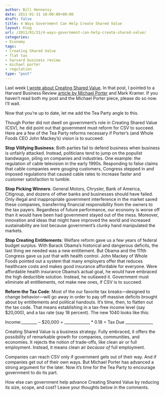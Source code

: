 ```yaml
---
author: Bill Hennessy
date: 2011-01-31 10:00:00+00:00
draft: false
title: 4 Ways Government Can Help Create Shared Value
layout: blog
url: /2011/01/31/4-ways-government-can-help-create-shared-value/
categories:
- Economy
tags:
- Creating Shared Value
- flat tax
- harvard business review
- michael porter
- regulation
type: "post"
---
```


Last week [I wrote about Creating Shared Value](https://hennessysview.com/free-markets/what-we-learned-from-milton-friedman/). In that post, I pointed to a Harvard Business Review [article by Michael Porter](https://archive.harvardbusiness.org/cla/web/pl/product.seam?c=8062&i=8064&cs=1b64dfac8e4d2ef4da5976b5665c5540) and Mark Kramer. If you haven’t read both my post and the Michael Porter piece, please do so now. I’ll wait.

 

Now that you’re up to date, let me add the Tea Party angle to this.

 

Though Porter did not dwell on government’s role in Creating Shared Value (CSV), he did point out that government must reform for CSV to succeed. Here are a few of the Tea Party reforms necessary if Porter’s (and Whole Foods CEO John Mackey’s) vision is to succeed:

 

**Stop Vilifying Business**: Both parties fail to defend business when business is unfairly attacked. Instead, politicians tend to jump on the populist bandwagon, piling on companies and industries. One example: the regulation of cable television in the early 1990s. Responding to false claims that cable companies were gouging customers, Congress stepped in and imposed regulations that caused cable rates to increase faster and customer satisfaction to tumble.

 

**Stop Picking Winners**: General Motors, Chrysler, Bank of America, Citigroup, and dozens of other banks and businesses should have failed. Only illegal and inappropriate government interference in the market saved these companies, transferring financial responsibility from the owners to the tax payers. Regardless of future performance, our economy is worse off than it would have been had government stayed out of the mess. Moreover, innovation and ideas that might have improved the world and increased sustainability are lost because government’s clunky hand manipulated the markets.

 

**Stop Creating Entitlements**: Welfare reform gave us a few years of federal budget surplus. With Barack Obama’s historical and dangerous deficits, the last thing we needed was a new entitlement. But Obama and the 111th Congress gave us just that with health control. John Mackey of Whole Foods pointed out a system that many employers offer that reduces healthcare costs and makes good insurance affordable for everyone. Were affordable health insurance Obama’s actual goal, he would have embraced the high deductible solution. Instead, he outlawed it. Government must eliminate all entitlements, not make new ones, if CSV is to succeed.

 

**Reform the Tax Code**: Most of the our favorite tax breaks—designed to change behavior—will go away in order to pay off massive deficits brought about by entitlements and political handouts. It’s time, then, to flatten out the tax code. That means establishing in a tax-free income level (say $20,000), and a tax rate (say 18 percent). The new 1040 looks like this:

 

Income:________ – $20,000 = _____________ * 0.18 = Tax Due ______________

 

 

Creating Shared Value is a business strategy. Fully embraced, it offers the possibility of remarkable growth for companies, communities, and economies. It rejects the notion of trade-offs, like clean air or full employment. Instead, it means clean air _because of_ full employment. 

 

Companies can reach CSV only if government gets out of their way. And if companies get out of their own ways. But Michael Porter has advanced a strong argument for the later. Now it’s time for the Tea Party to encourage government to do its part. 

 

How else can government help advance Creating Shared Value by reducing its size, scope, and cost? Leave your thoughts below in the comments. 
